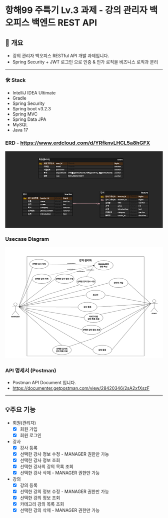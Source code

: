 # 항해99 주특기 Lv.3 과제 - 강의 관리자 백오피스 백엔드 REST API

## 📝 개요
- 강의 관리자 백오피스 RESTful API 개발 과제입니다.
- Spring Security + JWT 로그인 으로 인증 & 인가 로직을 비즈니스 로직과 분리
---

### 🛠️ Stack
- IntelliJ IDEA Ultimate
- Gradle
- Spring Security
- Spring boot v3.2.3
- Spring MVC
- Spring Data JPA
- MySQL
- Java 17

### ERD - https://www.erdcloud.com/d/YRfknvLHCL5a8hGFX
![hh-99-erd](./docs/hh-99-lv3-erd.png)

### Usecase Diagram
![hh-99-usecase](./docs/hh-99-lv3-usecase.drawio.png)

### API 명세서 (Postman)
- Postman API Document 입니다.
- https://documenter.getpostman.com/view/28420346/2sA2xfXszF

---

## 💡주요 기능
- 회원(관리자)
  - [x] 회원 가입
  - [x] 회원 로그인
- 강사
  - [x] 강사 등록
  - [x] 선택한 강사 정보 수정 - MANAGER 권한만 가능
  - [x] 선택한 강사 정보 조회
  - [x] 선택한 강사의 강의 목록 조회
  - [x] 선택한 강사 삭제 - MANAGER 권한만 가능
- 강의
  - [x] 강의 등록
  - [x] 선택한 강의 정보 수정 - MANAGER 권한만 가능
  - [x] 선택한 강의 정보 조회
  - [x] 카테고리 강의 목록 조회
  - [x] 선택한 강의 삭제 - MANAGER 권한만 가능
